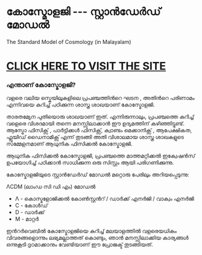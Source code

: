 
# കോസ്മോളജി  --- സ്റ്റാൻഡേർഡ് മോഡൽ 
The Standard Model of Cosmology (in Malayalam)

# [CLICK HERE TO VISIT THE SITE](http://rnand.github.io/lambda-ml) 

### എന്താണ് കോസ്മോളജി?

വളരെ വലിയ സ്കെയിലുകളിലെ പ്രപഞ്ചത്തിന്‍റെ ഘടന , അതിന്‍റെ പരിണാമം എന്നിവയെ കുറിച്ച് പഠിക്കുന്ന ശാസ്ത്ര ശാഖയാണ് കോസ്മോളജി. 

താരതമ്യേന പുതിയൊരു ശാഖയാണ്  ഇത്. എന്നിരുന്നാലും, പ്രപഞ്ചത്തെ  കുറിച്ച് വളെരെ വിശദമായി തന്നെ മനസ്സിലാക്കാൻ  ഈ  ഉദ്യമത്തിന് കഴിഞ്ഞിട്ടുണ്ട്. ആസ്ട്രോ ഫിസിക്സ് , പാർട്ടിക്കൾ ഫിസിക്സ്,  ക്വാണ്ടം മെക്കാനിക്സ് , ആപേക്ഷികത, ഫ്ലൂയിഡ് ഡൈനാമിക്സ് എന്ന് തുടങ്ങി അതി വിശാലമായ ശാസ്ത്ര ശാഖകളുടെ സമ്മേളനമാണ് ആധുനിക ഫിസിക്കൽ  കോസ്മോളജി.

ആധുനിക ഫിസിക്കൽ കോസ്മോളജി, പ്രപഞ്ചത്തെ മാത്തമറ്റിക്കൽ ഇക്വേഷൻസ് ഉപയോഗിച്ച് പഠിക്കാന്‍  സാധിക്കുന്ന ഒരു സിസ്റ്റം ആയി പരിഗണിക്കുന്നു.

കോസ്മോളജിയുടെ സ്റ്റാൻഡേർഡ് മോഡൽ മറ്റൊരു പേരിലും അറിയപ്പെടുന്നു:

ΛCDM (ലാംഡ സി ഡി എം) മോഡല്‍
* Λ - കൊസ്മളോജിക്കല്‍ കോണ്‍സ്റ്റന്‍റ് / ഡാര്‍ക്ക്‌ എനര്‍ജി / വാക്വം എനര്‍ജി
* C - കോള്‍ഡ്
* D - ഡാര്‍ക്ക്‌
* M - മാറ്റര്‍

ഇന്‍റര്‍വെബില്‍ കോസ്മോളജിയെ കുറിച്ച് മലയാളത്തില്‍ വളരെയധികം വിവരങ്ങളൊന്നും ലഭ്യമല്ലാത്തത് കൊണ്ടും, ഞാന്‍ മനസ്സിലാക്കിയ കാര്യങ്ങള്‍ ഒന്നുകൂടി ദൃഠമാക്കാനും വേണ്ടിയാണ് ഈ പ്രോജക്ട് തുടങ്ങിയത്. 



